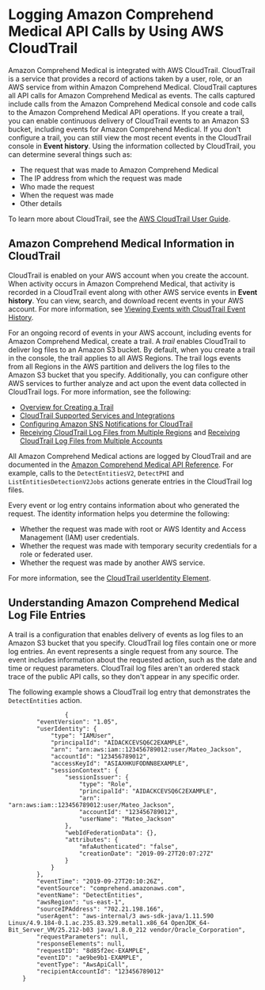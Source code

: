 # Logging Amazon Comprehend Medical API Calls by Using AWS CloudTrail<a name="logging-using-cloudtrail2"></a>

Amazon Comprehend Medical is integrated with AWS CloudTrail\. CloudTrail is a service that provides a record of actions taken by a user, role, or an AWS service from within Amazon Comprehend Medical\. CloudTrail captures all API calls for Amazon Comprehend Medical as events\. The calls captured include calls from the Amazon Comprehend Medical console and code calls to the Amazon Comprehend Medical API operations\. If you create a trail, you can enable continuous delivery of CloudTrail events to an Amazon S3 bucket, including events for Amazon Comprehend Medical\. If you don't configure a trail, you can still view the most recent events in the CloudTrail console in **Event history**\. Using the information collected by CloudTrail, you can determine several things such as:
+ The request that was made to Amazon Comprehend Medical
+ The IP address from which the request was made
+ Who made the request
+ When the request was made
+ Other details

To learn more about CloudTrail, see the [AWS CloudTrail User Guide](https://docs.aws.amazon.com/awscloudtrail/latest/userguide/)\.

## Amazon Comprehend Medical Information in CloudTrail<a name="service-name-info-in-cloudtrail2"></a>

CloudTrail is enabled on your AWS account when you create the account\. When activity occurs in Amazon Comprehend Medical, that activity is recorded in a CloudTrail event along with other AWS service events in **Event history**\. You can view, search, and download recent events in your AWS account\. For more information, see [Viewing Events with CloudTrail Event History](https://docs.aws.amazon.com/awscloudtrail/latest/userguide/view-cloudtrail-events.html)\. 

For an ongoing record of events in your AWS account, including events for Amazon Comprehend Medical, create a trail\. A *trail* enables CloudTrail to deliver log files to an Amazon S3 bucket\. By default, when you create a trail in the console, the trail applies to all AWS Regions\. The trail logs events from all Regions in the AWS partition and delivers the log files to the Amazon S3 bucket that you specify\. Additionally, you can configure other AWS services to further analyze and act upon the event data collected in CloudTrail logs\. For more information, see the following: 
+ [Overview for Creating a Trail](https://docs.aws.amazon.com/awscloudtrail/latest/userguide/cloudtrail-create-and-update-a-trail.html)
+ [CloudTrail Supported Services and Integrations](https://docs.aws.amazon.com/awscloudtrail/latest/userguide/cloudtrail-aws-service-specific-topics.html#cloudtrail-aws-service-specific-topics-integrations)
+ [Configuring Amazon SNS Notifications for CloudTrail](https://docs.aws.amazon.com/awscloudtrail/latest/userguide/getting_notifications_top_level.html)
+ [Receiving CloudTrail Log Files from Multiple Regions](https://docs.aws.amazon.com/awscloudtrail/latest/userguide/receive-cloudtrail-log-files-from-multiple-regions.html) and [Receiving CloudTrail Log Files from Multiple Accounts](https://docs.aws.amazon.com/awscloudtrail/latest/userguide/cloudtrail-receive-logs-from-multiple-accounts.html)

All Amazon Comprehend Medical actions are logged by CloudTrail and are documented in the [Amazon Comprehend Medical API Reference](https://docs.aws.amazon.com/comprehend/latest/dg/API_Operations_AWS_Comprehend_Medical.html)\. For example, calls to the `DetectEntitiesV2`, `DetectPHI` and `ListEntitiesDetectionV2Jobs` actions generate entries in the CloudTrail log files\. 

Every event or log entry contains information about who generated the request\. The identity information helps you determine the following: 
+ Whether the request was made with root or AWS Identity and Access Management \(IAM\) user credentials\.
+ Whether the request was made with temporary security credentials for a role or federated user\.
+ Whether the request was made by another AWS service\.

For more information, see the [CloudTrail userIdentity Element](https://docs.aws.amazon.com/awscloudtrail/latest/userguide/cloudtrail-event-reference-user-identity.html)\.

## Understanding Amazon Comprehend Medical Log File Entries<a name="understanding-service-name-entries2"></a>

A trail is a configuration that enables delivery of events as log files to an Amazon S3 bucket that you specify\. CloudTrail log files contain one or more log entries\. An event represents a single request from any source\. The event includes information about the requested action, such as the date and time or request parameters\. CloudTrail log files aren't an ordered stack trace of the public API calls, so they don't appear in any specific order\. 

The following example shows a CloudTrail log entry that demonstrates the `DetectEntities` action\.

```
                {
        "eventVersion": "1.05",
        "userIdentity": {
            "type": "IAMUser",
            "principalId": "AIDACKCEVSQ6C2EXAMPLE",
            "arn": "arn:aws:iam::123456789012:user/Mateo_Jackson",
            "accountId": "123456789012",
            "accessKeyId": "ASIAXHKUFODNN8EXAMPLE",
            "sessionContext": {
                "sessionIssuer": {
                    "type": "Role",
                    "principalId": "AIDACKCEVSQ6C2EXAMPLE",
                    "arn": "arn:aws:iam::123456789012:user/Mateo_Jackson",
                    "accountId": "123456789012",
                    "userName": "Mateo_Jackson"
                },
                "webIdFederationData": {},
                "attributes": {
                    "mfaAuthenticated": "false",
                    "creationDate": "2019-09-27T20:07:27Z"
                }
            }
        },
        "eventTime": "2019-09-27T20:10:26Z",
        "eventSource": "comprehend.amazonaws.com",
        "eventName": "DetectEntities",
        "awsRegion": "us-east-1",
        "sourceIPAddress": "702.21.198.166",
        "userAgent": "aws-internal/3 aws-sdk-java/1.11.590 Linux/4.9.184-0.1.ac.235.83.329.metal1.x86_64 OpenJDK_64-Bit_Server_VM/25.212-b03 java/1.8.0_212 vendor/Oracle_Corporation",
        "requestParameters": null,
        "responseElements": null,
        "requestID": "8d85f2ec-EXAMPLE",
        "eventID": "ae9be9b1-EXAMPLE",
        "eventType": "AwsApiCall",
        "recipientAccountId": "123456789012"
    }
```